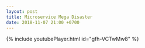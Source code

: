 ```yaml
---
layout: post
title: Microservice Mega Disaster
date: 2018-11-07 21:00 +0700
---
```

{% include youtubePlayer.html id="gfh-VCTwMw8" %}
